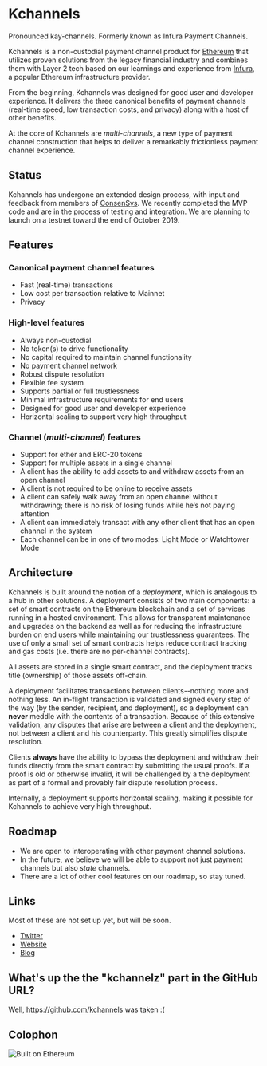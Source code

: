 # Kchannels
Pronounced kay-channels.  Formerly known as Infura Payment Channels.

Kchannels is a non-custodial payment channel product for [Ethereum](https://ethereum.org/) that utilizes proven solutions from the legacy financial industry and combines them with Layer 2 tech based on our learnings and experience from [Infura](https://infura.io/), a popular Ethereum infrastructure provider.

From the beginning, Kchannels was designed for good user and developer experience.  It delivers the three canonical benefits of payment channels (real-time speed, low transaction costs, and privacy) along with a host of other benefits.

At the core of Kchannels are *multi-channels*, a new type of payment channel construction that helps to deliver a remarkably frictionless payment channel experience.


## Status
Kchannels has undergone an extended design process, with input and feedback from members of [ConsenSys](https://consensys.net/).  We recently completed the MVP code and are in the process of testing and integration.  We are planning to launch on a testnet toward the end of October 2019.


## Features
### Canonical payment channel features
* Fast (real-time) transactions
* Low cost per transaction relative to Mainnet
* Privacy

### High-level features
* Always non-custodial
* No token(s) to drive functionality
* No capital required to maintain channel functionality
* No payment channel network
* Robust dispute resolution
* Flexible fee system
* Supports partial or full trustlessness
* Minimal infrastructure requirements for end users
* Designed for good user and developer experience
* Horizontal scaling to support very high throughput

### Channel (*multi-channel*) features
* Support for ether and ERC-20 tokens
* Support for multiple assets in a single channel
* A client has the ability to add assets to and withdraw assets from an open channel
* A client is not required to be online to receive assets
* A client can safely walk away from an open channel without withdrawing; there is no risk of losing funds while he’s not paying attention
* A client can immediately transact with any other client that has an open channel in the system
* Each channel can be in one of two modes:  Light Mode or Watchtower Mode


## Architecture
Kchannels is built around the notion of a *deployment*, which is analogous to a hub in other solutions.  A deployment consists of two main components:  a set of smart contracts on the Ethereum blockchain and a set of services running in a hosted environment.  This allows for transparent maintenance and upgrades on the backend as well as for reducing the infrastructure burden on end users while maintaining our trustlessness guarantees.  The use of only a small set of smart contracts helps reduce contract tracking and gas costs (i.e. there are no per-channel contracts).

All assets are stored in a single smart contract, and the deployment tracks title (ownership) of those assets off-chain.

A deployment facilitates transactions between clients--nothing more and nothing less.  An in-flight transaction is validated and signed every step of the way (by the sender, recipient, and deployment), so a deployment can **never** meddle with the contents of a transaction.  Because of this extensive validation, any disputes that arise are between a client and the deployment, not between a client and his counterparty.  This greatly simplifies dispute resolution.

Clients **always** have the ability to bypass the deployment and withdraw their funds directly from the smart contract by submitting the usual proofs.  If a proof is old or otherwise invalid, it will be challenged by a the deployment as part of a formal and provably fair dispute resolution process.

Internally, a deployment supports horizontal scaling, making it possible for Kchannels to achieve very high throughput.


## Roadmap
* We are open to interoperating with other payment channel solutions.
* In the future, we believe we will be able to support not just payment channels but also *state* channels.
* There are a lot of other cool features on our roadmap, so stay tuned.


## Links
Most of these are not set up yet, but will be soon.
* [Twitter](https://twitter.com/kchannelsio)
* [Website](http://kchannels.io/)
* [Blog](https://medium.com/kchannels)


## What's up the the "kchannelz" part in the GitHub URL?
Well, https://github.com/kchannels was taken :(


## Colophon
![Built on Ethereum](https://raw.githubusercontent.com/ethhub-io/ethhub/master/docs/assets/files/builtoneth_branding/PNG/Tall%20light%20color.png "Built on Ethereum")
